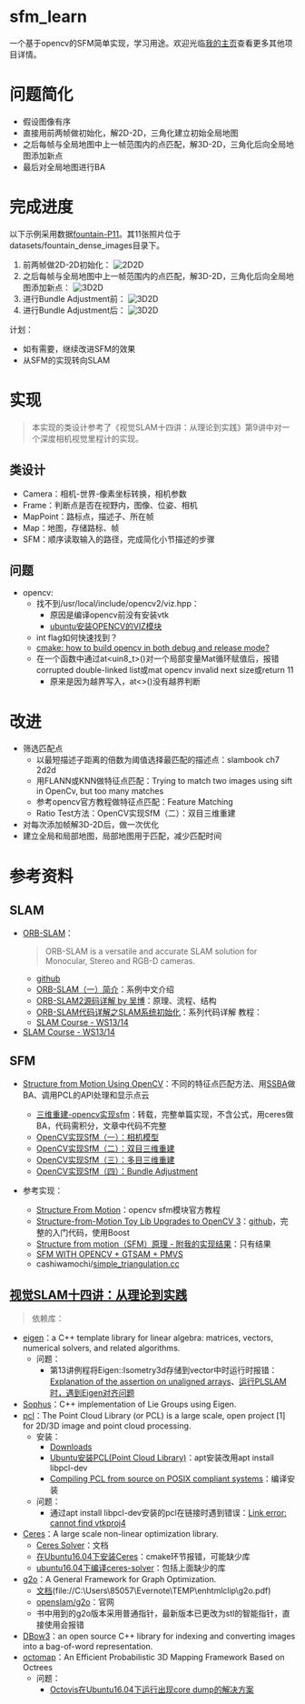 # sfm_learn
一个基于opencv的SFM简单实现，学习用途。欢迎光临[我的主页](https://sites.google.com/view/pidan1231239/home)查看更多其他项目详情。

# 问题简化
* 假设图像有序
* 直接用前两帧做初始化，解2D-2D，三角化建立初始全局地图
* 之后每帧与全局地图中上一帧范围内的点匹配，解3D-2D，三角化后向全局地图添加新点
* 最后对全局地图进行BA

# 完成进度

以下示例采用数据[fountain-P11](http://icwww.epfl.ch/multiview/denseMVS.html)。其11张照片位于datasets/fountain_dense_images目录下。
1. 前两帧做2D-2D初始化：
![2D2D](images/2D2D.png)
2. 之后每帧与全局地图中上一帧范围内的点匹配，解3D-2D，三角化后向全局地图添加新点：
![3D2D](images/3D2D.png)
3. 进行Bundle Adjustment前：
![3D2D](images/beforeBA.png)
3. 进行Bundle Adjustment后：
![3D2D](images/afterBA.png)

计划：
* 如有需要，继续改进SFM的效果
* 从SFM的实现转向SLAM



# 实现

> 本实现的类设计参考了《视觉SLAM十四讲：从理论到实践》第9讲中对一个深度相机视觉里程计的实现。

## 类设计

* Camera：相机-世界-像素坐标转换，相机参数
* Frame：判断点是否在视野内，图像、位姿、相机
* MapPoint：路标点，描述子、所在帧
* Map：地图，存储路标、帧
* SFM：顺序读取输入的路径，完成简化小节描述的步骤

## 问题

* opencv:
    * 找不到/usr/local/include/opencv2/viz.hpp：
        * 原因是编译opencv前没有安装vtk
        * [ubuntu安装OPENCV的VIZ模块](https://blog.csdn.net/j_____j/article/details/78788155)
    * int flag如何快速找到？
    * [cmake: how to build opencv in both debug and release mode?](https://stackoverflow.com/questions/29634489/cmake-how-to-build-opencv-in-both-debug-and-release-mode)
    * 在一个函数中通过at<uin8_t>()对一个局部变量Mat循环赋值后，报错corrupted double-linked list或mat opencv invalid next size或return 11
        * 原来是因为越界写入，at<>()没有越界判断


# 改进

* 筛选匹配点
    * 以最短描述子距离的倍数为阈值选择最匹配的描述点：slambook ch7 2d2d
    * 用FLANN或KNN做特征点匹配：Trying to match two images using sift in OpenCv, but too many matches
    * 参考opencv官方教程做特征点匹配：Feature Matching
    * Ratio Test方法：OpenCV实现SfM（二）：双目三维重建
* 对每次添加帧解3D-2D后，做一次优化
* 建立全局和局部地图，局部地图用于匹配，减少匹配时间

# 参考资料

## SLAM

* [ORB-SLAM](http://webdiis.unizar.es/~raulmur/orbslam/)：
    > ORB-SLAM is a versatile and accurate SLAM solution for Monocular, Stereo and RGB-D cameras.
    * [github](https://github.com/raulmur/ORB_SLAM)
    * [ORB-SLAM（一）简介](http://www.cnblogs.com/luyb/p/5215168.html)：系例中文介绍
    * [ORB-SLAM2源码详解 by 吴博](http://rosclub.cn/post-505.html)：原理、流程、结构
    * [ORB-SLAM代码详解之SLAM系统初始化](https://blog.csdn.net/c602273091/article/details/54933760)：系列代码详解
    教程：
    *   [SLAM Course - WS13/14](https://www.youtube.com/playlist?list=PLgnQpQtFTOGQrZ4O5QzbIHgl3b1JHimN_)
*   [SLAM Course - WS13/14](https://www.youtube.com/playlist?list=PLgnQpQtFTOGQrZ4O5QzbIHgl3b1JHimN_)

## SFM

* [Structure from Motion Using OpenCV](https://blog.csdn.net/zkl99999/article/details/46467277)：不同的特征点匹配方法、用[SSBA](https://github.com/chzach/SSBA/tree/master/SSBA-4.0)做BA、调用PCL的API处理和显示点云
    * [三维重建-opencv实现sfm](https://blog.csdn.net/qq_26499769/article/details/51817254)：转载，完整单篇实现，不含公式，用ceres做BA，代码需积分，文章中代码不完整
    * [OpenCV实现SfM（一）：相机模型](https://blog.csdn.net/AIchipmunk/article/details/48132109)
    * [OpenCV实现SfM（二）：双目三维重建](https://blog.csdn.net/AIchipmunk/article/details/48157369)
    * [OpenCV实现SfM（三）：多目三维重建](https://blog.csdn.net/aichipmunk/article/details/51232861)
    * [OpenCV实现SfM（四）：Bundle Adjustment](https://blog.csdn.net/aichipmunk/article/details/52433884)

* 参考实现：
    * [Structure From Motion](https://docs.opencv.org/3.1.0/de/d7c/tutorial_table_of_content_sfm.html)：opencv sfm模块官方教程 
    * [Structure-from-Motion Toy Lib Upgrades to OpenCV 3](http://www.morethantechnical.com/2016/10/17/structure-from-motion-toy-lib-upgrades-to-opencv-3/)：[github](https://github.com/royshil/SfM-Toy-Library/)，完整的入门代码，使用Boost
    * [Structure from motion（SFM）原理 - 附我的实现结果](https://blog.csdn.net/Mahabharata_/article/details/70799695)：只有结果
    * [SFM WITH OPENCV + GTSAM + PMVS](http://nghiaho.com/?p=2379)
    * cashiwamochi/[simple_triangulation.cc](https://gist.github.com/cashiwamochi/8ac3f8bab9bf00e247a01f63075fedeb)

## [视觉SLAM十四讲：从理论到实践](http://www.broadview.com.cn/book/4938)

> 依赖库：

*   [eigen](http://eigen.tuxfamily.org/index.php?title=Main_Page)：a C++ template library for linear algebra: matrices, vectors, numerical solvers, and related algorithms.
    *   问题：
        *   第13讲例程将Eigen::Isometry3d存储到vector中时运行时报错：[Explanation of the assertion on unaligned arrays](http://eigen.tuxfamily.org/dox-devel/group__TopicUnalignedArrayAssert.html)、[运行PLSLAM时，遇到Eigen对齐问题](https://blog.csdn.net/wojiushixiangshi/article/details/78356271)
*   [Sophus](https://github.com/strasdat/Sophus)：C++ implementation of Lie Groups using Eigen.
*   [pcl](http://pointclouds.org/)：The Point Cloud Library (or PCL) is a large scale, open project [1] for 2D/3D image and point cloud processing.
    *   安装：
        *   [Downloads](http://pointclouds.org/downloads/)
        *   [Ubuntu安装PCL(Point Cloud Library)](https://blog.csdn.net/xs1102/article/details/74736298)：apt安装改用apt install libpcl-dev 
        *   [Compiling PCL from source on POSIX compliant systems](http://www.pointclouds.org/documentation/tutorials/compiling_pcl_posix.php)：编译安装
    *   问题：
        *   通过apt install libpcl-dev安装的pcl在链接时遇到错误：[Link error: cannot find vtkproj4](https://github.com/PointCloudLibrary/pcl/issues/1594)
*   [Ceres](https://github.com/ceres-solver/ceres-solver)：A large scale non-linear optimization library.
    *   [Ceres Solver](http://ceres-solver.org/)：文档
    *   [在Ubuntu16.04下安装Ceres](https://blog.csdn.net/jz1570551401/article/details/78207208)：cmake环节报错，可能缺少库
    *   [ubuntu16.04下编译ceres-solver](https://www.cnblogs.com/dakewei/p/8421763.html)：包括上面缺少的库
*   [g2o](https://github.com/RainerKuemmerle/g2o)：A General Framework for Graph Optimization.
    *   [文档](https://github.com/RainerKuemmerle/g2o/blob/master/doc/g2o.pdf)(file://C:\Users\85057\Evernote\TEMP\enhtmlclip\g2o.pdf)
    *   [openslam/g2o](https://openslam-org.github.io/g2o.html)：官网
    *   书中用到的g2o版本采用普通指针，最新版本已更改为stl的智能指针，直接使用会报错
*   [DBow3](https://github.com/rmsalinas/DBow3)：an open source C++ library for indexing and converting images into a bag-of-word representation.
*   [octomap](https://octomap.github.io/)：An Efficient Probabilistic 3D Mapping Framework Based on Octrees
    *   问题：
        *   [Octovis在Ubuntu16.04下运行出现core dump的解决方案](http://www.cnblogs.com/hitlrk/p/6667253.html)

